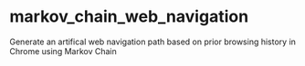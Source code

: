 # markov_chain_web_navigation
Generate an artifical web navigation path based on prior browsing history in Chrome using Markov Chain
